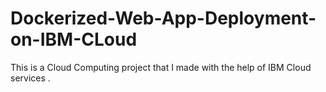 # Dockerized-Web-App-Deployment-on-IBM-CLoud
This is a Cloud Computing project that I made with the help of IBM Cloud services .
